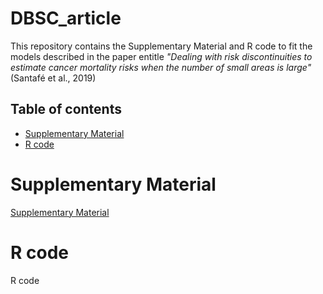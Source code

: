 # DBSC_article
This repository contains the Supplementary Material and R code to fit the models described in the paper entitle _"Dealing with risk discontinuities to estimate cancer mortality risks when the number of small areas is large"_ (Santafé et al., 2019)

## Table of contents

- [Supplementary Material](#SupplementaryMaterial)
- [R code](#Rcode)


# Supplementary Material
[Supplementary Material](https://github.com/spatialstatisticsupna/DBSC_article/blob/master/pdf/Supplementary_Material.pdf) 

# R code
R code
